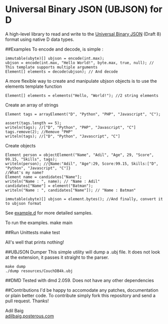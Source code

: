 # Universal Binary JSON (UBJSON) for D
A high-level library to read and write to the [Universal Binary JSON](http://ubjson.org/ "ubjson.org") (Draft 8) format using native D data types.

##Examples
To encode and decode, is simple :

	immutable(ubyte)[] ubjson = encode(int.max);
	ubjson = encode(int.max, "Hello World!", byte.max, true, null); // This template supports multiple arguments
	Element[] elements = decode(ubjson); // And decode 
	
A more flexible way to create and manipulate ubjson objects is to use the elements template function

	Element[] elements = elements("Hello, "World!"); //2 string elements 

Create an array of strings
	
	Element tags = arrayElement("D", "Python", "PHP", "Javascript", "C");
	
	assert(tags.length == 5);
	writeln(tags); //["D", "Python", "PHP", "Javascript", "C"]
	tags.remove(2); //Remove "PHP"
	writeln(tags); //["D", "Python", "Javascript", "C"]
	
Create objects	
	
	Element person = objectElement("Name", "Adil", "Age", 29, "Score", 99.15, "Skills", tags); 
	writeln(person); //{Name:"Adil", "Age":29, Score:99.15, Skills:["D", "Python", "Javascript", "C"]}
	//What's my name?
	Element name = candidates["Name"];
    writeln("Name : ", name); // "Name : Adil"
	candidates["Name"] = element("Batman");
	writeln("Name : ", candidates["Name"]); // "Name : Batman"
	
	immutable(ubyte)[] ubjson = element.bytes(); //And finally, convert it to ubjson format 
	
See [example.d](https://github.com/adilbaig/ubjsond/blob/master/src/example.d) for more detailed samples.

To run the examples.
	make main

##Run Unittests
	make test
	
All's well that prints nothing!
	
##UBJSON Dumper
This simple utility will dump a .ubj file. It does not look at the extension, it passes it straight to the parser. 

	make dump
	./dump resources/CouchDB4k.ubj

##DMD
Tested with dmd 2.059. Does not have any other dependencies 

##Contributions
I'd be happy to accomodate any patches, documentation or plain better code. To contribute simply fork this repository and send a pull request. Thanks!

Adil Baig<br />[adilbaig.posterous.com](http://adilbaig.posterous.com)
